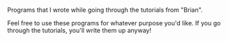 Programs that I wrote while going through the tutorials from "Brian".

Feel free to use these programs for whatever purpose you'd like. If you go through the tutorials, you'll write them up anyway!

